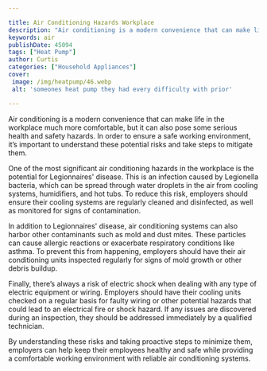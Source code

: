 ```yaml
---

title: Air Conditioning Hazards Workplace
description: "Air conditioning is a modern convenience that can make life in the workplace much more comfortable, but it can also pose some seri...scroll on and keep learning"
keywords: air
publishDate: 45094
tags: ["Heat Pump"]
author: Curtis
categories: ["Household Appliances"]
cover: 
 image: /img/heatpump/46.webp
 alt: 'someones heat pump they had every difficulty with prior'

---
```


Air conditioning is a modern convenience that can make life in the workplace much more comfortable, but it can also pose some serious health and safety hazards. In order to ensure a safe working environment, it’s important to understand these potential risks and take steps to mitigate them.

One of the most significant air conditioning hazards in the workplace is the potential for Legionnaires' disease. This is an infection caused by Legionella bacteria, which can be spread through water droplets in the air from cooling systems, humidifiers, and hot tubs. To reduce this risk, employers should ensure their cooling systems are regularly cleaned and disinfected, as well as monitored for signs of contamination. 

In addition to Legionnaires' disease, air conditioning systems can also harbor other contaminants such as mold and dust mites. These particles can cause allergic reactions or exacerbate respiratory conditions like asthma. To prevent this from happening, employers should have their air conditioning units inspected regularly for signs of mold growth or other debris buildup. 

Finally, there’s always a risk of electric shock when dealing with any type of electric equipment or wiring. Employers should have their cooling units checked on a regular basis for faulty wiring or other potential hazards that could lead to an electrical fire or shock hazard. If any issues are discovered during an inspection, they should be addressed immediately by a qualified technician. 

By understanding these risks and taking proactive steps to minimize them, employers can help keep their employees healthy and safe while providing a comfortable working environment with reliable air conditioning systems.
